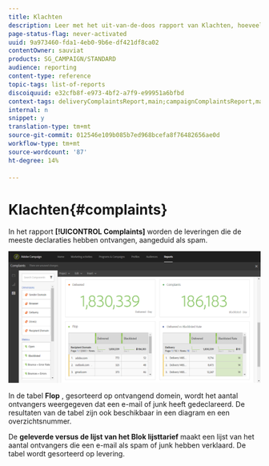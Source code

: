 ```yaml
---
title: Klachten
description: Leer met het uit-van-de-doos rapport van Klachten, hoeveel tijd de levering als spam werd verklaard.
page-status-flag: never-activated
uuid: 9a973460-fda1-4eb0-9b6e-df421df8ca02
contentOwner: sauviat
products: SG_CAMPAIGN/STANDARD
audience: reporting
content-type: reference
topic-tags: list-of-reports
discoiquuid: e32cfb8f-e973-4bf2-a7f9-e99951a6bfbd
context-tags: deliveryComplaintsReport,main;campaignComplaintsReport,main;programComplaintsReport,main
internal: n
snippet: y
translation-type: tm+mt
source-git-commit: 012546e109b085b7ed968bcefa8f76482656ae0d
workflow-type: tm+mt
source-wordcount: '87'
ht-degree: 14%

---
```



# Klachten{#complaints}

In het rapport **[!UICONTROL Complaints]** worden de leveringen die de meeste declaraties hebben ontvangen, aangeduid als spam.

![](assets/delivery_reports_complaints.png)

In de tabel **Flop** , gesorteerd op ontvangend domein, wordt het aantal ontvangers weergegeven dat een e-mail of junk heeft gedeclareerd. De resultaten van de tabel zijn ook beschikbaar in een diagram en een overzichtsnummer.

De **geleverde versus de lijst van het Blok lijsttarief** maakt een lijst van het aantal ontvangers die een e-mail als spam of junk hebben verklaard. De tabel wordt gesorteerd op levering.
